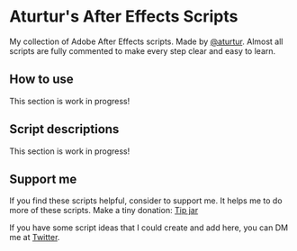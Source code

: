 # Aturtur's After Effects Scripts

My collection of Adobe After Effects scripts. Made by [@aturtur](https://twitter.com/aturtur).
Almost all scripts are fully commented to make every step clear and easy to learn.

## How to use

This section is work in progress!

## Script descriptions

This section is work in progress!

## Support me
If you find these scripts helpful, consider to support me. It helps me to do more of these scripts. Make a tiny donation: [Tip jar](https://paypal.me/aturtur)

If you have some script ideas that I could create and add here, you can DM me at [Twitter](https://twitter.com/aturtur).
